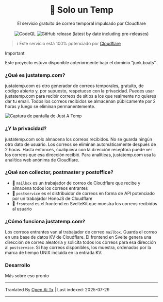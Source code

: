 <h1 align="center">📮 Solo un Temp</h1>
<p align="center">El servicio gratuito de correo temporal impulsado por Cloudflare
  <br>
  </br>
  <img alt="CodeQL" src="https://github.com/berrysauce/justatemp/actions/workflows/github-code-scanning/codeql/badge.svg">
  <img alt="GitHub release (latest by date including pre-releases)" src="https://img.shields.io/github/v/release/berrysauce/junk.boats?color=blue&include_prereleases&label=latest%20release">
</p>

> ℹ️ Este servicio está 100% potenciado por [Cloudflare](https://www.cloudflare.com/)

> [!IMPORTANT]
> Este proyecto estuvo disponible anteriormente bajo el dominio "junk.boats".

### ¿Qué es justatemp.com?
justatemp.com es otro generador de correos temporales, gratuito, de código abierto y, por supuesto, respetuoso con la privacidad. Puedes usar justatemp.com para recibir correos de sitios a los que realmente no quieres dar tu email. Todos los correos recibidos se almacenan públicamente por 2 horas y luego se eliminan permanentemente.

<img alt="Captura de pantalla de Just A Temp" src="https://public-cdn.berrysauce.me/shared/justatemp-screenshot-yWtqO.png">

### ¿Y la privacidad?
justatemp.com solo almacena los correos recibidos. No se guarda ningún otro dato de usuario. Los correos se eliminan automáticamente después de 2 horas. Hasta entonces, cualquiera con la dirección receptora puede ver los correos que esa dirección recibió. Para analíticas, justatemp.com usa la analítica web anónima de Cloudflare.

### ¿Qué son collector, postmaster y postoffice?
- 📮 `mailbox` es un trabajador de correo de Cloudflare que recibe y almacena todos los correos entrantes
- 🚚 `postservice` es el distribuidor de correos en forma de API potenciado por un trabajador HonoJS de Cloudflare
- 🏤 `frontend` es el frontend en SvelteKit que muestra los correos recibidos al usuario

### ¿Cómo funciona justatemp.com?
Los correos entrantes van al trabajador de correo `mailbox`. Guarda el correo en una base de datos KV de Cloudflare. El frontend en Svelte genera una dirección de correo aleatoria y solicita todos los correos para esa dirección al `postservice`. Si hay correos disponibles, los muestra, ordenados por la marca de tiempo UNIX incluida en la entrada KV.

### Desarrollo
Más sobre eso pronto


---

Tranlated By [Open Ai Tx](https://github.com/OpenAiTx/OpenAiTx) | Last indexed: 2025-07-29

---
